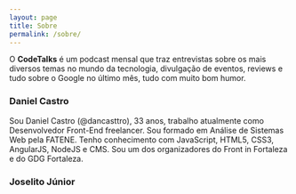 ```yaml
---
layout: page
title: Sobre
permalink: /sobre/
---
```


O **CodeTalks** é um podcast mensal que traz entrevistas sobre os mais diversos temas no mundo da tecnologia, divulgação de eventos, reviews e tudo sobre o Google no último mês, tudo com muito bom humor.

### Daniel Castro
Sou Daniel Castro (@dancasttro), 33 anos, trabalho atualmente como Desenvolvedor Front-End freelancer. Sou formado em Análise de Sistemas Web pela FATENE. Tenho conhecimento com JavaScript, HTML5, CSS3, AngularJS, NodeJS e CMS. Sou um dos organizadores do Front in Fortaleza e do GDG Fortaleza.

### Joselito Júnior